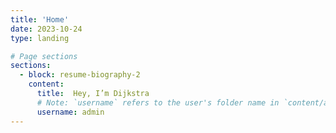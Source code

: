 ```yaml
---
title: 'Home'
date: 2023-10-24
type: landing

# Page sections
sections:
  - block: resume-biography-2
    content:
      title:  Hey, I’m Dijkstra
      # Note: `username` refers to the user's folder name in `content/authors/`
      username: admin
---
```

